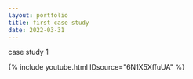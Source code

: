 ```yaml
---
layout: portfolio
title: first case study
date: 2022-03-31
---
```


case study 1

{% include youtube.html IDsource="6N1X5XffuUA" %}
